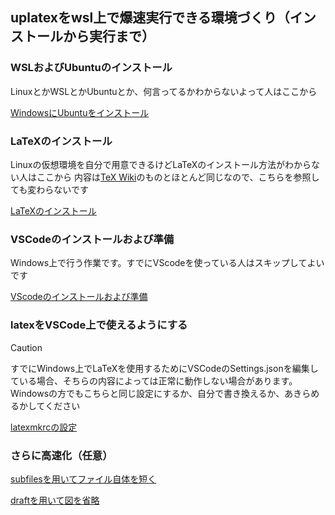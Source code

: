 ## uplatexをwsl上で爆速実行できる環境づくり（インストールから実行まで）
### WSLおよびUbuntuのインストール
LinuxとかWSLとかUbuntuとか、何言ってるかわからないよって人はここから

[WindowsにUbuntuをインストール](./install)
### LaTeXのインストール
Linuxの仮想環境を自分で用意できるけどLaTeXのインストール方法がわからない人はここから
内容は[TeX Wiki](https://texwiki.texjp.org/?Linux#texliveinstall)のものとほとんど同じなので、こちらを参照しても変わらないです

[LaTeXのインストール](./install/latex.md)
### VSCodeのインストールおよび準備
Windows上で行う作業です。すでにVScodeを使っている人はスキップしてよいです

[VScodeのインストールおよび準備](./install/VSCode.md)
### latexをVSCode上で使えるようにする
>[!CAUTION]
>すでにWindows上でLaTeXを使用するためにVSCodeのSettings.jsonを編集している場合、そちらの内容によっては正常に動作しない場合があります。
>Windowsの方でもこちらと同じ設定にするか、自分で書き換えるか、あきらめるかしてください

[latexmkrcの設定](./install/latexmkrc.md)
### さらに高速化（任意）
[subfilesを用いてファイル自体を短く](./install/subfiles.md)

[draftを用いて図を省略](./install/draft.md)

